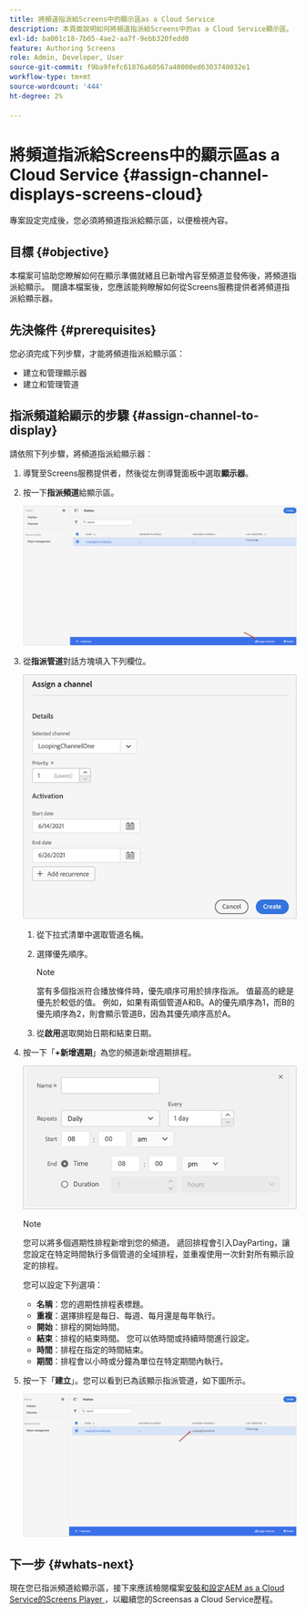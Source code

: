 ```yaml
---
title: 將頻道指派給Screens中的顯示區as a Cloud Service
description: 本頁面說明如何將頻道指派給Screens中的as a Cloud Service顯示區。
exl-id: ba001c18-7b05-4ae2-aa7f-9ebb320fedd0
feature: Authoring Screens
role: Admin, Developer, User
source-git-commit: f9ba9fefc61876a60567a40000ed6303740032e1
workflow-type: tm+mt
source-wordcount: '444'
ht-degree: 2%

---
```


# 將頻道指派給Screens中的顯示區as a Cloud Service {#assign-channel-displays-screens-cloud}

專案設定完成後，您必須將頻道指派給顯示區，以便檢視內容。

## 目標 {#objective}

本檔案可協助您瞭解如何在顯示準備就緒且已新增內容至頻道並發佈後，將頻道指派給顯示。 閱讀本檔案後，您應該能夠瞭解如何從Screens服務提供者將頻道指派給顯示器。

## 先決條件 {#prerequisites}

您必須完成下列步驟，才能將頻道指派給顯示區：

* 建立和管理顯示器
* 建立和管理管道

## 指派頻道給顯示的步驟 {#assign-channel-to-display}

請依照下列步驟，將頻道指派給顯示器：

1. 導覽至Screens服務提供者，然後從左側導覽面板中選取&#x200B;**顯示器**。

1. 按一下&#x200B;**指派頻道**&#x200B;給顯示區。

   ![影像](/help/screens-cloud/assets/display/assignchannel-1.png)

1. 從&#x200B;**指派管道**&#x200B;對話方塊填入下列欄位。

   ![影像](/help/screens-cloud/assets/display/assignchannel-2.png)

   1. 從下拉式清單中選取管道名稱。
   1. 選擇優先順序。

      >[!NOTE]
      >當有多個指派符合播放條件時，優先順序可用於排序指派。 值最高的總是優先於較低的值。 例如，如果有兩個管道A和B。A的優先順序為1，而B的優先順序為2，則會顯示管道B，因為其優先順序高於A。

   1. 從&#x200B;**啟用**&#x200B;選取開始日期和結束日期。

1. 按一下「**+新增週期**」為您的頻道新增週期排程。

   ![影像](/help/screens-cloud/assets/create-content/recurrence-1.png)

   >[!NOTE]
   >您可以將多個週期性排程新增到您的頻道。 遞回排程會引入DayParting，讓您設定在特定時間執行多個管道的全域排程，並重複使用一次針對所有顯示設定的排程。

   您可以設定下列選項：

   * **名稱**：您的週期性排程表標題。
   * **重複**：選擇排程是每日、每週、每月還是每年執行。
   * **開始**：排程的開始時間。
   * **結束**：排程的結束時間。 您可以依時間或持續時間進行設定。
   * **時間**：排程在指定的時間結束。
   * **期間**：排程會以小時或分鐘為單位在特定期間內執行。

1. 按一下「**建立**」。您可以看到已為該顯示指派管道，如下圖所示。

   ![影像](/help/screens-cloud/assets/display/assignchannel-3.png)


## 下一步 {#whats-next}

現在您已指派頻道給顯示區，接下來應該檢閱檔案[安裝和設定AEM as a Cloud Service的Screens Player &#x200B;](/help/screens-cloud/managing-players-registration/installing-screens-cloud-player.md)，以繼續您的Screensas a Cloud Service歷程。
